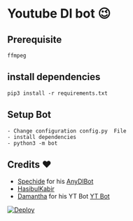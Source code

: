 # Youtube Dl bot 😉
## Prerequisite
    ffmpeg
  
    
## install dependencies
    pip3 install -r requirements.txt


## Setup Bot
    - Change configuration config.py  File
    - install dependencies
    - python3 -m bot
    
## Credits ❤️
* [Spechide](https://telegram.dog/SpEcHIDe) for his [AnyDlBot](https://github.com/SpEcHiDe/AnyDLBot)
* [HasibulKabir](https://telegram.dog/HasibulKabir)
* [Damantha](https:/telegram.dog/MrItzMe) for his YT Bot [YT Bot](https://github.com/Damantha126/Youtube-Downloader-Bot)

[![Deploy](https://www.herokucdn.com/deploy/button.svg)](https://heroku.com/deploy?template=https://github.com/gbimsath/Yt-Vid-Downloader)
